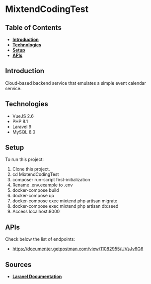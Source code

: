 # MixtendCodingTest

## Table of Contents
- **[Introduction](#introduction)**
- **[Technologies](#technologies)**
- **[Setup](#setup)**
- **[APIs](#apis)**


## Introduction
Cloud-based backend service that emulates a simple event calendar service. 


## Technologies
- VueJS 2.6
- PHP 8.1
- Laravel 9
- MySQL 8.0


## Setup
To run this project:
1. Clone this project.
2. cd MixtendCodingTest
3. composer run-script first-initialization
5. Rename .env.example to .env
6. docker-compose build
7. docker-compose up
8. docker-compose exec mixtend php artisan migrate
9. docker-compose exec mixtend php artisan db:seed
10. Access localhost:8000

## APIs
Check below the list of endpoints:
* https://documenter.getpostman.com/view/11082955/UVsJv6G6


## Sources
- **[Laravel Documentation](https://laravel.com/docs)**
